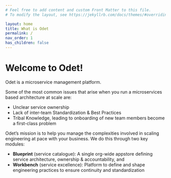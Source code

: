 ```yaml
---
# Feel free to add content and custom Front Matter to this file.
# To modify the layout, see https://jekyllrb.com/docs/themes/#overriding-theme-defaults

layout: home
title: What is Odet
permalink: /
nav_order: 1
has_children: false
---
```


# Welcome to Odet!

Odet is a microservice management platform.

Some of the most common issues that arise when you run a microservices based architecture at scale are:
- Unclear service ownership
- Lack of inter-team Standardization & Best Practices
- Tribal Knowledge, leading to onboarding of new team members become a first-class problem

Odet’s mission is to help you manage the complexities involved in scaling engineering at pace with your business. We do this through two key modules:
- **Blueprint** (service catalogue): A single org-wide appstore defining service architecture, ownership & accountability, and
- **Workbench** (service excellence): Platform to define and shape engineering practices to ensure continuity and standardization
